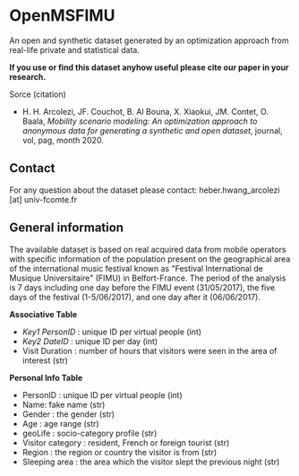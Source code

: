 # OpenMSFIMU


An open and synthetic dataset generated by an optimization approach from real-life private and statistical data.


**If you use or find this dataset anyhow useful please cite our paper in your research.**

Sorce (citation)
- H. H. Arcolezi, JF. Couchot, B. Al Bouna, X. Xiaokui, JM. Contet, O. Baala, *Mobility scenario modeling: An optimization approach to anonymous data for generating a synthetic and open dataset*, journal, vol, pag, month 2020.

## Contact

For any question about the dataset please contact: heber.hwang_arcolezi [at] univ-fcomte.fr

## General information
The available dataset is based on real acquired data from mobile operators with specific information of the population present on the geographical area of the international music festival known as "Festival International de Musique Universitaire" (FIMU) in Belfort-France. The period of the analysis is 7 days including one day before the FIMU event (31/05/2017), the five days of the festival (1-5/06/2017), and one day after it (06/06/2017). 


**Associative Table**
- *Key1 PersonID* : unique ID per virtual people (int)
- *Key2 DateID* : unique ID per day (int)
- Visit Duration : number of hours that visitors were seen in the area of interest (str)

**Personal Info Table**
- PersonID : unique ID per virtual people (int)
- Name: fake name (str)
- Gender : the gender (str)
- Age : age range (str)
- geoLife : socio-category profile (str)
- Visitor category : resident, French or foreign tourist (str)
- Region : the region or country the visitor is from (str)
- Sleeping area : the area which the visitor slept the previous night (str)
